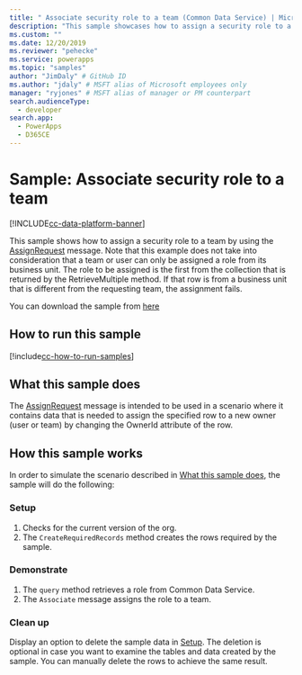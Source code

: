 ```yaml
---
title: " Associate security role to a team (Common Data Service) | Microsoft Docs" # Intent and product brand in a unique string of 43-59 chars including spaces
description: "This sample showcases how to assign a security role to a team " # 115-145 characters including spaces. This abstract displays in the search result.
ms.custom: ""
ms.date: 12/20/2019
ms.reviewer: "pehecke"
ms.service: powerapps
ms.topic: "samples"
author: "JimDaly" # GitHub ID
ms.author: "jdaly" # MSFT alias of Microsoft employees only
manager: "ryjones" # MSFT alias of manager or PM counterpart
search.audienceType: 
  - developer
search.app: 
  - PowerApps
  - D365CE
---
```


# Sample: Associate security role to a team 

[!INCLUDE[cc-data-platform-banner](../../../../includes/cc-data-platform-banner.md)]

This sample shows how to assign a security role to a team by using the [AssignRequest](https://docs.microsoft.com/dotnet/api/microsoft.crm.sdk.messages.assignrequest?view=dynamics-general-ce-9) message. Note that this example does not take into consideration that a team or user can only be assigned a role from its business unit. The role to be assigned is the first from the collection that is returned by the RetrieveMultiple method. If that row is from a business unit that is different from the requesting team, the assignment fails.

You can download the sample from [here](https://github.com/microsoft/PowerApps-Samples/tree/master/cds/orgsvc/C%23/AssociateSecurityRoleToTeam)

## How to run this sample

[!include[cc-how-to-run-samples](../../includes/cc-how-to-run-samples.md)]

## What this sample does

The [AssignRequest](https://docs.microsoft.com/dotnet/api/microsoft.crm.sdk.messages.assignrequest?view=dynamics-general-ce-9) message is intended to be used in a scenario where it contains data that is needed to assign the specified row to a new owner (user or team) by changing the OwnerId attribute of the row.

## How this sample works

In order to simulate the scenario described in [What this sample does](#what-this-sample-does), the sample will do the following:

### Setup

1. Checks for the current version of the org.
2. The `CreateRequiredRecords` method creates the rows required by the sample.

### Demonstrate

1. The `query` method retrieves a role from Common Data Service.
2. The `Associate` message assigns the role to a team.

### Clean up

Display an option to delete the sample data in [Setup](#setup). The deletion is optional in case you want to examine the tables and data created by the sample. You can manually delete the rows to achieve the same result.
